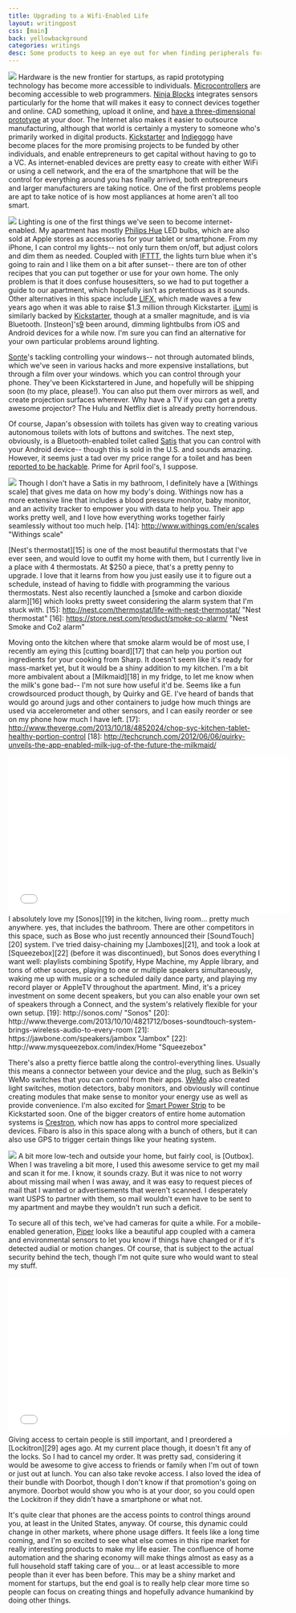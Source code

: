 ```yaml
---
title: Upgrading to a Wifi-Enabled Life
layout: writingpost
css: [main]
back: yellowbackground
categories: writings
desc: Some products to keep an eye out for when finding peripherals for your phone and home.
---
```


<img src="/images/writings/ninja_block.jpg" class="wrapimg"></img> Hardware is the new frontier for startups, as rapid prototyping technology has become more accessible to individuals. [Microcontrollers][1] are becoming accessible to web programmers. [Ninja Blocks][13] integrates sensors particularly for the home that will makes it easy to connect devices together and online. CAD something, upload it online, and [have a three-dimensional prototype][2] at your door. The Internet also makes it easier to outsource manufacturing, although that world is certainly a mystery to someone who's primarily worked in digital products. [Kickstarter][k] and [Indiegogo][4] have become places for the more promising projects to be funded by other individuals, and enable entrepreneurs to get capital without having to go to a VC. As internet-enabled devices are pretty easy to create with either WiFi or using a cell network, and the era of the smartphone that will be the control for everything around you has finally arrived, both entrepreneurs and larger manufacturers are taking notice. One of the first problems people are apt to take notice of is how most appliances at home aren't all too smart. 

[1]: http://tessel.io/ "Tessel"
[2]: http://shapeways.com "Shapeways"
[k]: http://kickstarter.com "Kickstarter"
[4]: http://indiegogo.com "IndieGoGo"
[13]: http://ninjablocks.com "Ninja Blocks"

<img src="/images/writings/philips-hue.jpg" class="wrapimg"></img>
Lighting is one of the first things we've seen to become internet-enabled. My apartment has mostly [Philips Hue][5] LED bulbs, which are also sold at Apple stores as accessories for your tablet or smartphone. From my iPhone, I can control my lights-- not only turn them on/off, but adjust colors and dim them as needed. Coupled with [IFTTT][6], the lights turn blue when it's going to rain and I like them on a bit after sunset-- there are ton of other recipes that you can put together or use for your own home. The only problem is that it does confuse housesitters, so we had to put together a guide to our apartment, which hopefully isn't as pretentious as it sounds. Other alternatives in this space include [LIFX][7], which made waves a few years ago when it was able to raise $1.3 million through Kickstarter. [iLumi][8] is similarly backed by [Kickstarter][k], though at a smaller magnitude, and is via Bluetooth. [Insteon]'s[9] been around, dimming lightbulbs from iOS and Android devices for a while now. I'm sure you can find an alternative for your own particular problems around lighting. 

[5]: https://www.meethue.com/en-US "Hue"
[6]: http://ifttt.com/ "If this then that"
[7]: http://lifx.co/ "LIFX"
[8]: http://ilumi.co/ "iLumi"
[9]: http://www.insteon.com/bulb.html "Insteon"


[Sonte][10]'s tackling controlling your windows-- not through automated blinds, which we've seen in various hacks and more expensive installations, but through a film over your windows. which you can control through your phone. They've been Kickstartered in June, and hopefully will be shipping soon (to my place, please!). You can also put them over mirrors as well, and create projection surfaces wherever. Why have a TV if you can get a pretty awesome projector? The Hulu and Netflix diet is already pretty horrendous.

[10]: http://sonte.com/ "Sonte"


Of course, Japan's obsession with toilets has given way to creating various autonomous toilets with lots of buttons and switches. The next step, obviously, is a Bluetooth-enabled toilet called [Satis][11] that you can control with your Android device-- though this is sold in the U.S. and sounds amazing. However, it seems just a tad over my price range for a toilet and has been [reported to be hackable][12]. Prime for April fool's, I suppose.

[11]: http://www.inax-usa.com/technology/satis/ "Satis"
[12]: http://www.theatlantic.com/technology/archive/2013/08/it-now-appears-possible-to-hack-a-fancy-japanese-toilet/278322/

<img src="/images/writings/withings.png" class="wrapimg"></img>
Though I don't have a Satis in my bathroom, I definitely have a [Withings scale] that gives me data on how my body's doing. Withings now has a more extensive line that includes a blood pressure monitor, baby monitor, and an activity tracker to empower you with data to help you. Their app works pretty well, and I love how everything works together fairly seamlessly without too much help.
[14]: http://www.withings.com/en/scales "Withings scale"


[Nest's thermostat][15] is one of the most beautiful thermostats that I've ever seen, and would love to outfit my home with them, but I currently live in a place with 4 thermostats. At $250 a piece, that's a pretty penny to upgrade. I love that it learns from how you just easily use it to figure out a schedule, instead of having to fiddle with programming the various thermostats. Nest also recently launched a [smoke and carbon dioxide alarm][16] which looks pretty sweet considering the alarm system that I'm stuck with. 
[15]: http://nest.com/thermostat/life-with-nest-thermostat/ "Nest thermostat"
[16]: https://store.nest.com/product/smoke-co-alarm/ "Nest Smoke and Co2 alarm"


Moving onto the kitchen where that smoke alarm would be of most use, I recently am eying this [cutting board][17] that can help you portion out ingredients for your cooking from Sharp. It doesn't seem like it's ready for mass-market yet, but it would be a shiny addition to my kitchen. I'm a bit more ambivalent about a [Milkmaid][18] in my fridge, to let me know when the milk's gone bad-- I'm not sure how useful it'd be. Seems like a fun crowdsourced product though, by Quirky and GE. I've heard of bands that would go around jugs and other containers to judge how much things are used via accelerometer and other sensors, and I can easily reorder or see on my phone how much I have left.
[17]: http://www.theverge.com/2013/10/18/4852024/chop-syc-kitchen-tablet-healthy-portion-control
[18]: http://techcrunch.com/2012/06/06/quirky-unveils-the-app-enabled-milk-jug-of-the-future-the-milkmaid/


<iframe width="560" class="wrapimg" height="315" src="//www.youtube.com/embed/EeaekCpTjJ4" frameborder="0" allowfullscreen></iframe>
I absolutely love my [Sonos][19] in the kitchen, living room... pretty much anywhere.  yes, that includes the bathroom. There are other competitors in this space, such as Bose who just recently announced their [SoundTouch][20] system. I've tried daisy-chaining my [Jamboxes][21], and took a look at [Squeezebox][22] (before it was discontinued), but Sonos does everything I want well: playlists combining Spotify, Hype Machine, my Apple library, and tons of other sources, playing to one or multiple speakers simultaneously, waking me up with music or a scheduled daily dance party, and playing my record player or AppleTV throughout the apartment. Mind, it's a pricey investment on some decent speakers, but you can also enable your own set of speakers through a Connect, and the system's relatively flexible for your own setup.
[19]: http://sonos.com/ "Sonos"
[20]: http://www.theverge.com/2013/10/10/4821712/boses-soundtouch-system-brings-wireless-audio-to-every-room
[21]: https://jawbone.com/speakers/jambox "Jambox"
[22]: http://www.mysqueezebox.com/index/Home "Squeezebox"


There's also a pretty fierce battle along the control-everything lines. Usually this means a connector between your device and the plug, such as Belkin's WeMo switches that you can control from their apps. [WeMo][23] also created light switches, motion detectors, baby monitors, and obviously will continue creating modules that make sense to monitor your energy use as well as provide convenience. I'm also excited for [Smart Power Strip][24] to be Kickstarted soon. One of the bigger creators of entire home automation systems is [Crestron][25], which now has apps to control more specialized devices. Fibaro is also in this space along with a bunch of others, but it can also use GPS to trigger certain things like your heating system.

[23]: http://www.belkin.com/us/Products/home-automation/c/wemo-home-automation/ "WeMo"
[24]: http://www.engadget.com/2013/10/17/smart-power-strip/
[25]: http://www.crestron.com/ "Crestron"
[26]: http://www.fibaro.com/en "Fibaro"


<img src="/images/writings/Outbox_iDevices.jpg" class="wrapimg"></img>
A bit more low-tech and outside your home, but fairly cool, is [Outbox]. When I was traveling a bit more, I used this awesome service to get my mail and scan it for me. I know, it sounds crazy. But it was nice to not worry about missing mail when I was away, and it was easy to request pieces of mail that I wanted or advertisements that weren't scanned.  I desperately want USPS to partner with them, so mail wouldn't even have to be sent to my apartment and maybe they wouldn't run such a deficit.

[27]: https://www.outboxmail.com/ "Outbox"


To secure all of this tech, we've had cameras for quite a while. For a mobile-enabled generation, [Piper][28] looks like a beautiful app coupled with a camera and environmental sensors to let you know if things have changed or if it's detected audial or motion changes. Of course, that is subject to the actual security behind the tech, though I'm not quite sure who would want to steal my stuff. 

[28]: http://www.indiegogo.com/projects/piper-smart-elegant-security-and-home-automation


<iframe class="wrapimg" width="560" height="315" src="//www.youtube.com/embed/D1L3o88GKew?rel=0" frameborder="0" allowfullscreen></iframe>
Giving access to certain people is still important, and I preordered a [Lockitron][29] ages ago. At my current place though, it doesn't fit any of the locks. So I had to cancel my order. It was pretty sad, considering it would be awesome to give access to friends or family when I'm out of town or just out at lunch. You can also take revoke access. I also loved the idea of their bundle with Doorbot, though I don't know if that promotion's going on anymore. Doorbot would show you who is at your door, so you could open the Lockitron if they didn't have a smartphone or what not.

[29]: http://lockitron.com/ "Lockitron"
[30]: http://www.getdoorbot.com/ "Doorbot"


It's quite clear that phones are the access points to control things around you, at least in the United States, anyway. Of course, this dynamic could change in other markets, where phone usage differs. It feels like a long time coming, and I'm so excited to see what else comes in this ripe market for really interesting products to make my life easier. The confluence of home automation and the sharing economy will make things almost as easy as a full household staff taking care of you... or at least accessible to more people than it ever has been before. This may be a shiny market and moment for startups, but the end goal is to really help clear more time so people can focus on creating things and hopefully advance humankind by doing other things.